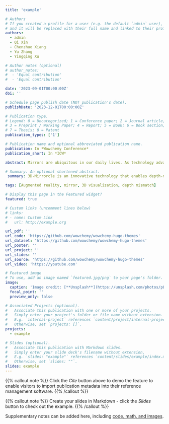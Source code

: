 ```yaml
---
title: 'example'

# Authors
# If you created a profile for a user (e.g. the default `admin` user), write the username (folder name) here
# and it will be replaced with their full name and linked to their profile.
authors:
  - admin
  - Qi Xin
  - Chenzhuo Xiang
  - Yu Zhang
  - Yingqing Xu

# Author notes (optional)
# author_notes:
#  - 'Equal contribution'
#  - 'Equal contribution'

date: '2023-09-01T00:00:00Z'
doi: ''

# Schedule page publish date (NOT publication's date).
publishDate: '2023-12-01T00:00:00Z'

# Publication type.
# Legend: 0 = Uncategorized; 1 = Conference paper; 2 = Journal article;
# 3 = Preprint / Working Paper; 4 = Report; 5 = Book; 6 = Book section;
# 7 = Thesis; 8 = Patent
publication_types: ['1']

# Publication name and optional abbreviated publication name.
publication: In *Wowchemy Conference*
publication_short: In *ICW*

abstract: Mirrors are ubiquitous in our daily lives. As technology advances in the recent decade, smart mirrors that combine reflective surfaces with screens have emerged to enhance people's interaction with mirrors. However, this approach engenders a problem of depth incongruity, obstructing the simultaneous perception of one’s 3D reflection in the mirror and the 2D display on the screen, significantly impairing the user experience of smart mirrors. To address this depth disparity and achieve seamless mirror-based augmented reality (AR) with better integration of screen content and mirror imaging, we present an innovative system named 3D-Mirrorcle. Our system utilizes a cylindrical grating between the screen and the half-mirror. Together with real-time eye tracking and image alignment algorithms to match the disparity between the left and right views with that of both eyes, our system achieves two major breakthroughs ':' glasses-free 3D display and mirror-AR alignment. To validate the effectiveness of 3D-Mirrorcle, we implemented a prototype that projects AR contours onto the user's face. 36 participants were invited to engage in a hands-on trial and provide feedback through interviews. The findings from our user study highlight that our system outperforms various other mirror AR technologies in terms of usability, immersion, and satisfaction. These encouraging results underscore the immense potential of our method as a pivotal technology in truly bringing AR to life.

# Summary. An optional shortened abstract.
 summary: 3D-Mirrorcle is an innovative technology that enables depth-matched AR display on a mirror surface. By utilizing lenticular gratings and real-time image algorithms, it creates binocular disparity, allowing the AR content to seamlessly blend with the mirror space, resulting in a truly immersive experience.

tags: [Augmented reality, mirror, 3D visualization, depth mismatch]

# Display this page in the Featured widget?
featured: true

# Custom links (uncomment lines below)
# links:
# - name: Custom Link
#   url: http://example.org

url_pdf: ''
url_code: 'https://github.com/wowchemy/wowchemy-hugo-themes'
url_dataset: 'https://github.com/wowchemy/wowchemy-hugo-themes'
url_poster: ''
url_project: ''
url_slides: ''
url_source: 'https://github.com/wowchemy/wowchemy-hugo-themes'
url_video: 'https://youtube.com'

# Featured image
# To use, add an image named `featured.jpg/png` to your page's folder.
image:
  caption: 'Image credit: [**Unsplash**](https://unsplash.com/photos/pLCdAaMFLTE)'
  focal_point: ''
  preview_only: false

# Associated Projects (optional).
#   Associate this publication with one or more of your projects.
#   Simply enter your project's folder or file name without extension.
#   E.g. `internal-project` references `content/project/internal-project/index.md`.
#   Otherwise, set `projects: []`.
projects:
  - example

# Slides (optional).
#   Associate this publication with Markdown slides.
#   Simply enter your slide deck's filename without extension.
#   E.g. `slides: "example"` references `content/slides/example/index.md`.
#   Otherwise, set `slides: ""`.
slides: example
---
```


{{% callout note %}}
Click the _Cite_ button above to demo the feature to enable visitors to import publication metadata into their reference management software.
{{% /callout %}}

{{% callout note %}}
Create your slides in Markdown - click the _Slides_ button to check out the example.
{{% /callout %}}

Supplementary notes can be added here, including [code, math, and images](https://wowchemy.com/docs/writing-markdown-latex/).
